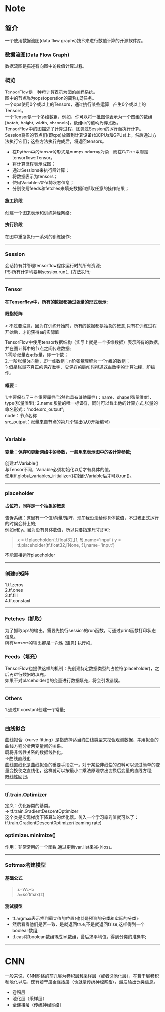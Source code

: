 # Note

## 简介
一个使用数据流图(data flow graphs)技术来进行数值计算的开源软件库。<br/>

### 数据流图(Data Flow Graph)
数据流图是描述有向图中的数值计算过程。<br/>

### 概览
TensorFlow是一种将计算表示为图的编程系统。<br/>
图中的节点称为ops(operation的简称),既任务。<br/>
一个ops使用0个或以上的Tensors，通过执行某些运算，产生0个或以上的Tensors。<br/>
一个Tensor是一个多维数组，例如，你可以将一批图像表示为一个四维的数组[batch, height, width, channels]，数组中的值均为浮点数。<br/>
TensorFlow中的图描述了计算过程，图通过Session的运行而执行计算。<br/>
Session将图的节点们(即ops)放置到计算设备(如CPUs和GPUs)上，然后通过方法执行它们；这些方法执行完成后，将返回tensors。<br/>
-  在Python中的tensor的形式是numpy ndarray对象，而在C/C++中则是tensorflow::Tensor。<br/>
-  将计算流程表示成图；
-  通过Sessions来执行图计算；
-  将数据表示为tensors；
-  使用Variables来保持状态信息；
-  分别使用feeds和fetches来填充数据和抓取任意的操作结果；

#### 施工阶段
创建一个图来表示和训练神经网络;<br/>
#### 执行阶段
在图中重复执行一系列的训练操作;<br/>

---------------------------------------------------------------------------------------------

### Session
会话持有并管理tensorflow程序运行时的所有资源;<br/>
PS:所有计算均要用session.run(...)方法执行;<br/>

---------------------------------------------------------------------------------------------

### Tensor
#### 在Tensorflow中，所有的数据都通过张量的形式表示:
#### 既指矩阵
< 不过要注意，因为在训练开始前，所有的数据都是抽象的概念,只有在训练过程开始后，才能获得a的实际值

TensorFlow中使用tensor数据结构（实际上就是一个多维数据）表示所有的数据,并在图计算中的节点之间传递数据;<br/>
1.零阶张量表示标量，即一个数；<br/>
2.一阶张量为向量，即一维数组；n阶张量理解为一个n维的数组；<br/>
3.但是张量不真正的保存数字，它保存的是如何得道这些数字的计算过程，即操作。<br/>
#### 概要：<br/>
1.主要保存了三个重要属性(当然也具有其他属性)：name、shape(张量维度)、type(张量类型);
2.name:张量的唯一标识符，同时可以看出他的计算方式,张量的命名形式：“node:src_output”;<br/>
  node：节点名称<br/>
  src_output：张量来自节点的第几个输出(从0开始编号)<br/>

---------------------------------------------------------------------------------------------

### Variable
#### 变量：保存和更新网络中的参数，一般用来表示图中的各计算参数;
创建:tf.Variable()<br/>
与Tensor不同，Variable必须初始化以后才有具体的值。<br/>
使用tf.global_variables_initializer()初始化Variable后才可以run()。<br/>

---------------------------------------------------------------------------------------------

### placeholder
#### 占位符，同样是一个抽象的概念
告诉系统：这里有一个值/向量/矩阵，现在我没法给你具体数值，不过我正式运行的时候会补上的;<br/>
例如x和y。因为没有具体数值，所以只要指定尺寸即可:
> x = tf.placeholder(tf.float32,[1, 5],name='input')
y = tf.placeholder(tf.float32,[None, 5],name='input')

不能直接运行placeholder<br/>

---------------------------------------------------------------------------------------------

### 创建tf矩阵
1.tf.zeros<br/>
2.tf.ones<br/>
3.tf.fill<br/>
4.tf.constant<br/>

---------------------------------------------------------------------------------------------

### Fetches（抓取）
为了抓取ops的输出，需要先执行session的run函数，可通过print函数打印状态信息。<br/>
所有tensors的输出都是一次性 [连贯] 执行的。<br/>

### Feeds（填充）
TensorFlow也提供这样的机制：先创建特定数据类型的占位符(placeholder)，之后再进行数据的填充。<br/>
如果不对placeholder()的变量进行数据填充，将会引发错误。<br/>

---------------------------------------------------------------------------------------------

### Others
1.通过tf.constant创建一个常量;<br/>

---------------------------------------------------------------------------------------------

### 曲线拟合
曲线拟合（curve fitting）是指选择适当的曲线类型来拟合观测数据，并用拟合的曲线方程分析两变量间的关系。<br/>
既将非线性关系的数据线性化。<br/>
->曲线直线化<br/>
曲线直线化是曲线拟合的重要手段之一。对于某些非线性的资料可以通过简单的变量变换使之直线化，这样就可以按最小二乘法原理求出变换后变量的直线方程;<br/>
既线性回归。<br/>

---------------------------------------------------------------------------------------------

### tf.train.Optimizer
定义：优化器类的基类。<br/>
-> tf.train.GradientDescentOptimizer<br/>
这个类是实现梯度下降算法的优化器。传入一个学习率的值就可以了：<br/>
tf.train.GradientDescentOptimizer(learning rate)
 ### optimizer.minimize()
作用：非常常用的一个函数,通过更新var_list来减小loss。<br/>

---------------------------------------------------------------------------------------------

### Softmax构建模型
#### 基础公式
>z=Wx+b<br/>
 a=softmax(z)

#### 测试模型
- tf.argmax表示找到最大值的位置(也就是预测的分类和实际的分类);
- 然后看看他们是否一致，是就返回true,不是就返回false,这样得到一个boolean数组;
- tf.cast将boolean数组转成int数组，最后求平均值，得到分类的准确率;

---------------------------------------------------------------------------------------------

# CNN
一般来说，CNN网络的前几层为卷积层和采样层（或者说池化层），在若干层卷积和池化以后，还有若干层全连接层（也就是传统神经网络），最后输出分类信息。<br/>
- 卷积层
- 池化层（采样层）
- 全连接层（传统神经网络）





















